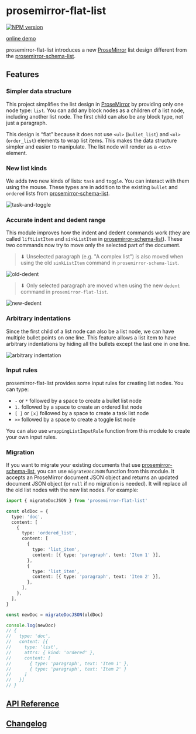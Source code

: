 # prosemirror-flat-list

[![NPM version](https://img.shields.io/npm/v/prosemirror-flat-list?color=a1b858&style=flat-square)](https://www.npmjs.com/package/prosemirror-flat-list)

[online demo](https://prosemirror-flat-list.netlify.app/)

prosemirror-flat-list introduces a new [ProseMirror] list design different from the [prosemirror-schema-list].

## Features

### Simpler data structure

This project simplifies the list design in [ProseMirror] by providing only one node type: `list`. You can add any block nodes as a children of a list node, including another list node. The first child can also be any block type, not just a paragraph.

This design is “flat” because it does not use `<ul>` (`bullet_list`) and `<ol>` (`order_list`) elements to wrap list items. This makes the data structure simpler and easier to manipulate. The list node will render as a `<div>` element.

### New list kinds

We adds two new kinds of lists: `task` and `toggle`. You can interact with them using the mouse. These types are in addition to the existing `bullet` and `ordered` lists from [prosemirror-schema-list].

![task-and-toggle](https://user-images.githubusercontent.com/24715727/216984786-b686a5fe-c9e3-47ae-8b06-6fbdb81200d2.gif)

### Accurate indent and dedent range

This module improves how the indent and dedent commands work (they are called `liftListItem` and `sinkListItem` in [prosemirror-schema-list]). These two commands now try to move only the selected part of the document.

> ⬇ Unselected paragraph (e.g. "A complex list") is also moved when using the old `sinkListItem` command in `prosemirror-schema-list`.

![old-dedent](https://user-images.githubusercontent.com/24715727/216982142-4fc89391-5dec-426b-bcfb-b0290920f08e.gif)

> ⬇ Only selected paragraph are moved when using the new `dedent` command in `prosemirror-flat-list`.

![new-dedent](https://user-images.githubusercontent.com/24715727/216982134-4e222d58-033c-4dbf-acfc-132d6264f524.gif)

### Arbitrary indentations

Since the first child of a list node can also be a list node, we can have multiple bullet points on one line. This feature allows a list item to have arbitrary indentations by hiding all the bullets except the last one in one line.

![arbitrary indentation](https://user-images.githubusercontent.com/24715727/216973979-af271633-62a2-4744-a522-e87b89426f90.gif)

### Input rules

prosemirror-flat-list provides some input rules for creating list nodes. You can type:

- `-` or `*` followed by a space to create a bullet list node
- `1.` followed by a space to create an ordered list node
- `[ ]` or `[x]` followed by a space to create a task list node
- `>>` followed by a space to create a toggle list node

You can also use `wrappingListInputRule` function from this module to create your own input rules.

### Migration

If you want to migrate your existing documents that use [prosemirror-schema-list], you can use `migrateDocJSON` function from this module. It accepts an ProseMirror document JSON object and returns an updated document JSON object (or `null` if no migration is needed). It will replace all the old list nodes with the new list nodes. For example:

```typescript
import { migrateDocJSON } from 'prosemirror-flat-list'

const oldDoc = {
  type: 'doc',
  content: [
    {
      type: 'ordered_list',
      content: [
        {
          type: 'list_item',
          content: [{ type: 'paragraph', text: 'Item 1' }],
        },
        {
          type: 'list_item',
          content: [{ type: 'paragraph', text: 'Item 2' }],
        },
      ],
    },
  ],
}

const newDoc = migrateDocJSON(oldDoc)

console.log(newDoc)
// {
//   type: 'doc',
//   content: [{
//     type: 'list',
//     attrs: { kind: 'ordered' },
//     content: [
//       { type: 'paragraph', text: 'Item 1' },
//       { type: 'paragraph', text: 'Item 2' }
//     ]
//   }]
// }
```

[ProseMirror]: https://prosemirror.net/
[prosemirror-schema-list]: https://github.com/ProseMirror/prosemirror-schema-list
[prosemirror-flat-list]: https://github.com/ocavue/prosemirror-flat-list/tree/master/packages/prosemirror-package

## [API Reference](https://doc.deno.land/https://esm.sh/prosemirror-flat-list)

## [Changelog](https://github.com/ocavue/prosemirror-flat-list/blob/master/packages/core/CHANGELOG.md)
